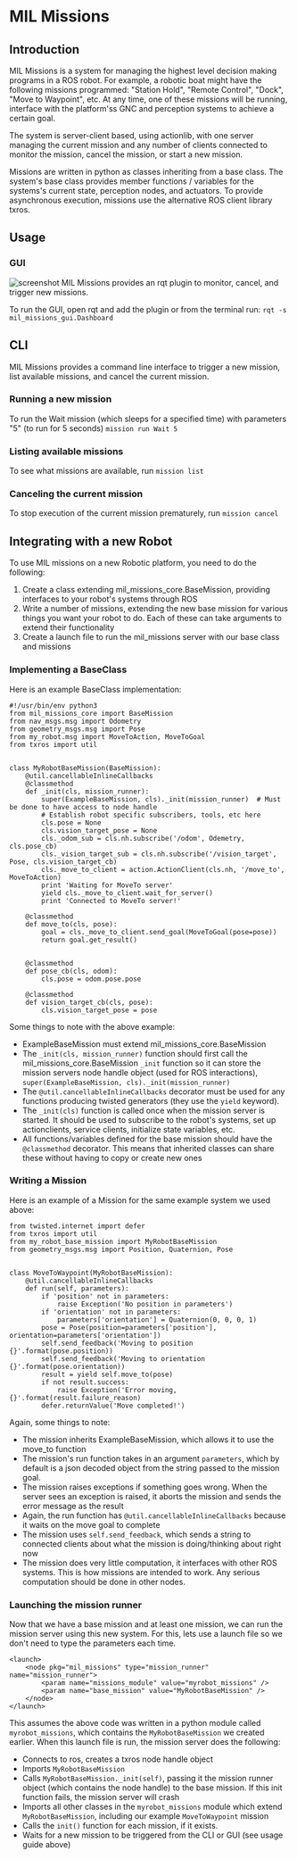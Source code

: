 # MIL Missions

## Introduction
MIL Missions is a system for managing the highest level decision making programs in a ROS robot. For example, a robotic boat might have the following missions programmed: "Station Hold", "Remote Control", "Dock", "Move to Waypoint", etc. At any time, one of these missions will be running, interface with the platform'ss GNC and perception systems to achieve a certain goal.

The system is server-client based, using actionlib, with one server managing the current mission and any number of clients connected to monitor the mission, cancel the mission, or start a new mission.

Missions are written in python as classes inheriting from a base class. The system's base class provides member functions / variables for the systems's current state, perception nodes, and actuators. To provide asynchronous execution, missions use the alternative ROS client library txros.

## Usage
### GUI
![screenshot](https://user-images.githubusercontent.com/9502636/31801632-732b6258-b517-11e7-9064-80464f47f26a.png)
MIL Missions provides an rqt plugin to monitor, cancel, and trigger new missions.

To run the GUI, open rqt and add the plugin or from the terminal run:
```rqt -s mil_missions_gui.Dashboard```

## CLI
MIL Missions provides a command line interface to trigger a new mission, list available missions, and cancel the current mission.

### Running a new mission
To run the Wait mission (which sleeps for a specified time) with parameters "5" (to run for 5 seconds)
```mission run Wait 5```

### Listing available missions
To see what missions are available, run
```mission list```

### Canceling the current mission
To stop execution of the current mission prematurely, run
```mission cancel```

## Integrating with a new Robot
To use MIL missions on a new Robotic platform, you need to do the following:
1. Create a class extending mil_missions_core.BaseMission, providing interfaces to your robot's systems through ROS
1. Write a number of missions, extending the new base mission for various things you want your robot to do. Each of these can take arguments to extend their functionality
1. Create a launch file to run the mil_missions server with our base class and missions

### Implementing a BaseClass
Here is an example BaseClass implementation:
```
#!/usr/bin/env python3
from mil_missions_core import BaseMission
from nav_msgs.msg import Odometry
from geometry_msgs.msg import Pose
from my_robot.msg import MoveToAction, MoveToGoal
from txros import util


class MyRobotBaseMission(BaseMission):
    @util.cancellableInlineCallbacks
    @classmethod
    def _init(cls, mission_runner):
        super(ExampleBaseMission, cls)._init(mission_runner)  # Must be done to have access to node handle
        # Establish robot specific subscribers, tools, etc here
        cls.pose = None
        cls.vision_target_pose = None
        cls._odom_sub = cls.nh.subscribe('/odom', Odemetry, cls.pose_cb)
        cls._vision_target_sub = cls.nh.subscribe('/vision_target', Pose, cls.vision_target_cb)
        cls._move_to_client = action.ActionClient(cls.nh, '/move_to', MoveToAction)
        print 'Waiting for MoveTo server'
        yield cls._move_to_client.wait_for_server()
        print 'Connected to MoveTo server!'

    @classmethod
    def move_to(cls, pose):
        goal = cls._move_to_client.send_goal(MoveToGoal(pose=pose))
        return goal.get_result()


    @classmethod
    def pose_cb(cls, odom):
        cls.pose = odom.pose.pose

    @classmethod
    def vision_target_cb(cls, pose):
        cls.vision_target_pose = pose
```
Some things to note with the above example:
* ExampleBaseMission must extend mil_missions_core.BaseMission
* The ```_init(cls, mission_runner)``` function should first call the mil_missions_core.BaseMission ```_init``` function so it can store the mission servers node handle object (used for ROS interactions), ```super(ExampleBaseMission, cls)._init(mission_runner)```
* The ```@util.cancellableInlineCallbacks``` decorator must be used for any functions producing twisted generators (they use the ```yield``` keyword).
* The ```_init(cls)``` function is called once when the mission server is started. It should be used to subscribe to the robot's systems, set up actionclients, service clients, initialize state variables, etc.
* All functions/variables defined for the base mission should have the ```@classmethod``` decorator. This means that inherited classes can share these without having to copy or create new ones

### Writing a Mission
Here is an example of a Mission for the same example system we used above:
```
from twisted.internet import defer
from txros import util
from my_robot_base_mission import MyRobotBaseMission
from geometry_msgs.msg import Position, Quaternion, Pose


class MoveToWaypoint(MyRobotBaseMission):
    @util.cancellableInlineCallbacks
    def run(self, parameters):
        if 'position' not in parameters:
            raise Exception('No position in parameters')
        if 'orientation' not in parameters:
            parameters['orientation'] = Quaternion(0, 0, 0, 1)
        pose = Pose(position=parameters['position'], orientation=parameters['orientation'])
        self.send_feedback('Moving to position {}'.format(pose.position))
        self.send_feedback('Moving to orientation {}'.format(pose.orientation))
        result = yield self.move_to(pose)
        if not result.success:
            raise Exception('Error moving, {}'.format(result.failure_reason)
        defer.returnValue('Move completed!')

```
Again, some things to note:
* The mission inherits ExampleBaseMission, which allows it to use the move_to function
* The mission's run function takes in an argument ```parameters```, which by default is a json decoded object from the string passed to the mission goal.
* The mission raises exceptions if something goes wrong. When the server sees an exception is raised, it aborts the mission and sends the error message as the result
* Again, the run function has ```@util.cancellableInlineCallbacks``` because it waits on the move goal to complete
* The mission uses ```self.send_feedback```, which sends a string to connected clients about what the mission is doing/thinking about right now
* The mission does very little computation, it interfaces with other ROS systems. This is how missions are intended to work. Any serious computation should be done in other nodes.

### Launching the mission runner
Now that we have a base mission and at least one mission, we can run the mission server using this new system. For this, lets use a launch file so we don't need to type the parameters each time.
```
<launch>
    <node pkg="mil_missions" type="mission_runner" name="mission_runner">
        <param name="missions_module" value="myrobot_missions" />
        <param name="base_mission" value="MyRobotBaseMission" />
    </node>
</launch>
```
This assumes the above code was written in a python module called ```myrobot_missions```, which contains the ```MyRobotBaseMission``` we created earlier. When this launch file is run, the mission server does the following:
* Connects to ros, creates a txros node handle object
* Imports ```MyRobotBaseMission```
* Calls ```MyRobotBaseMission._init(self)```, passing it the mission runner object (which contains the node handle) to the base mission. If this init function fails, the mission server will crash
* Imports all other classes in the ```myrobot_missions``` module which extend ```MyRobotBaseMission```, including our example ```MoveToWaypoint``` mission
* Calls the ```init()``` function for each mission, if it exists.
* Waits for a new mission to be triggered from the CLI or GUI (see usage guide above)
